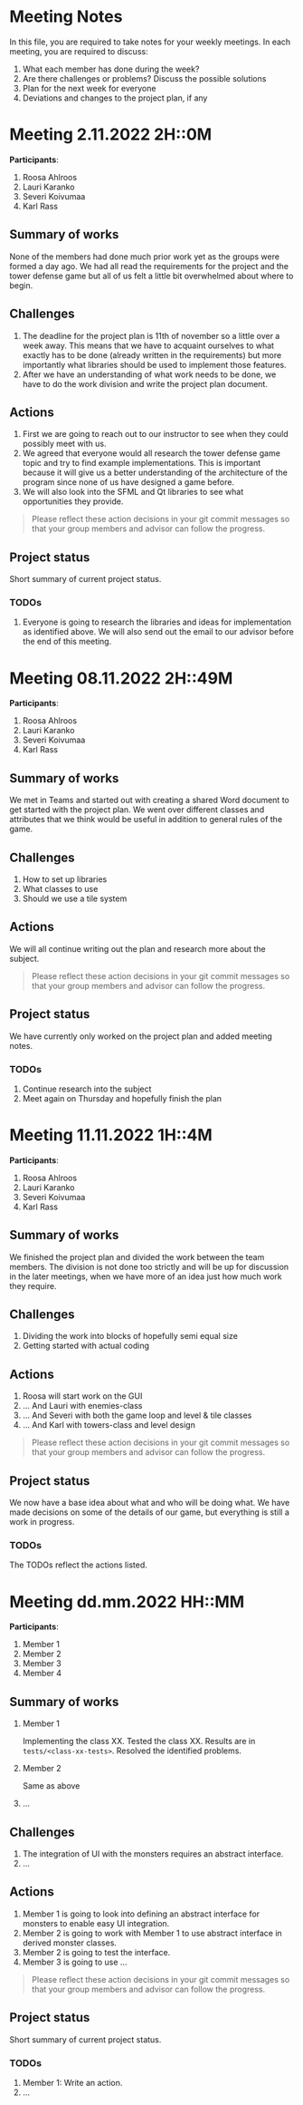 # Meeting Notes
In this file, you are required to take notes for your weekly meetings. 
In each meeting, you are required to discuss:

1. What each member has done during the week?
2. Are there challenges or problems? Discuss the possible solutions
3. Plan for the next week for everyone
4. Deviations and changes to the project plan, if any


# Meeting 2.11.2022 2H::0M

**Participants**: 
1. Roosa Ahlroos
2. Lauri Karanko
3. Severi Koivumaa
4. Karl Rass

## Summary of works
None of the members had done much prior work yet as the groups were
formed a day ago. We had all read the requirements for the project and the tower defense game but all of us felt a little bit overwhelmed about where to begin. 

## Challenges

1. The deadline for the project plan is 11th of november so a little over a week away. This means that we have to acquaint ourselves to what exactly has to be done (already written in the requirements) but more importantly what libraries should be used to implement those features.
2. After we have an understanding of what work needs to be done, we have to do the work division and write the project plan document.

## Actions
1. First we are going to reach out to our instructor to see when they could possibly meet with us.
2. We agreed that everyone would all research the tower defense game topic and try to find example implementations. This is important because it will give us a better understanding of the architecture of the program since none of us have designed a game before.
3. We will also look into the SFML and Qt libraries to see what opportunities they provide.

> Please reflect these action decisions in your git commit messages so that 
> your group members and advisor can follow the progress.

## Project status 
Short summary of current project status. 

### TODOs
1. Everyone is going to research the libraries and ideas for implementation as identified above. We will also send out the email to our advisor before the end of this meeting.

# Meeting 08.11.2022 2H::49M

**Participants**: 
1. Roosa Ahlroos
2. Lauri Karanko
3. Severi Koivumaa
4. Karl Rass

## Summary of works
We met in Teams and started out with creating a shared Word document to get started with the project plan. We went over different classes and attributes that we think would be useful in addition to general rules of the game.

## Challenges

1. How to set up libraries
2. What classes to use
3. Should we use a tile system

## Actions
We will all continue writing out the plan and research more about the subject.

> Please reflect these action decisions in your git commit messages so that 
> your group members and advisor can follow the progress.

## Project status 
We have currently only worked on the project plan and added meeting notes.

### TODOs
1. Continue research into the subject
2. Meet again on Thursday and hopefully finish the plan 


# Meeting 11.11.2022 1H::4M

**Participants**: 
1. Roosa Ahlroos
2. Lauri Karanko
3. Severi Koivumaa
4. Karl Rass

## Summary of works
We finished the project plan and divided the work between the team members. The division is not done too strictly and will be up for discussion in the later meetings, when we have more of an idea just how much work they require.

## Challenges

1. Dividing the work into blocks of hopefully semi equal size
2. Getting started with actual coding

## Actions
1. Roosa will start work on the GUI
2. ... And Lauri with enemies-class
3. ... And Severi with both the game loop and level & tile classes
4. ... And Karl with towers-class and level design

> Please reflect these action decisions in your git commit messages so that 
> your group members and advisor can follow the progress.

## Project status 
We now have a base idea about what and who will be doing what. We have made decisions on some of the details of our game, but everything is still a work in progress.

### TODOs
The TODOs reflect the actions listed.


# Meeting dd.mm.2022 HH::MM

**Participants**: 
1. Member 1
2. Member 2
3. Member 3
4. Member 4 

## Summary of works
1. Member 1 
   
   Implementing the class XX. Tested the class XX. 
   Results are in `tests/<class-xx-tests>`. Resolved the identified problems.

2. Member 2

   Same as above

3. ...

## Challenges

1. The integration of UI with the monsters requires an abstract interface.
2. ...

## Actions
1. Member 1 is going to look into defining an abstract interface for monsters 
   to enable easy UI integration.
2. Member 2 is going to work with Member 1 to use abstract interface in derived 
   monster classes.
3. Member 2 is going to test the interface.
4. Member 3 is going to use ...

> Please reflect these action decisions in your git commit messages so that 
> your group members and advisor can follow the progress.

## Project status 
Short summary of current project status. 

### TODOs
1. Member 1: Write an action.
2. ...